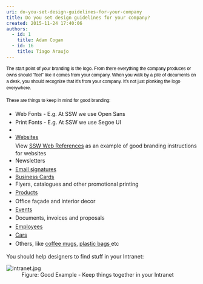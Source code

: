 ```yaml
---
uri: do-you-set-design-guidelines-for-your-company
title: Do you set design guidelines for your company?
created: 2015-11-24 17:40:06
authors:
  - id: 1
    title: Adam Cogan
  - id: 16
    title: Tiago Araujo
---
```





<span class='intro'> <p><span style="color&#58;#000000;font-family&#58;verdana, sans-serif;font-size&#58;12px;line-height&#58;17px;">The start point of your branding is the logo. From there&#160;everything the company produces or owns&#160;should &quot;feel&quot; like it comes from your company. When you walk by a pile of documents on a desk, you should recognize that it's from your company. It's not just plonking the logo everywhere.​ &#160;</span></p><p><span style="color&#58;#000000;font-family&#58;verdana, sans-serif;font-size&#58;12px;line-height&#58;17px;"><span style="line-height&#58;20.8px;">These are t</span><span style="line-height&#58;1.6;">hings to keep in mind for good&#160;branding&#58;</span></span></p> </span>

<ul><li>
      <span style="line-height&#58;1.6;">Web&#160;Fonts - E.g. At SSW we use Open Sans</span></li><li>
      <span style="line-height&#58;1.6;">Print Fonts - E.g. At SSW we use Segoe UI</span></li><li></li><li>
      <span style="line-height&#58;1.6;"><a href="/_layouts/15/FIXUPREDIRECT.ASPX?WebId=3dfc0e07-e23a-4cbb-aac2-e778b71166a2&amp;TermSetId=07da3ddf-0924-4cd2-a6d4-a4809ae20160&amp;TermId=c5134894-9789-48e6-a0e5-bb1fd1c7b7b5">Websites </a> <br>View&#160;<a href="https&#58;//www.ssw.com.au/ssw/company/Web-Reference.aspx">SSW Web References</a>&#160;as an example of good branding instructions for websites<br></span></li><li>
      <span style="line-height&#58;1.6;">Newsletters</span><br></li><li>
      <span style="line-height&#58;1.6;"><a href="/_layouts/15/FIXUPREDIRECT.ASPX?WebId=3dfc0e07-e23a-4cbb-aac2-e778b71166a2&amp;TermSetId=07da3ddf-0924-4cd2-a6d4-a4809ae20160&amp;TermId=73dea04c-b017-4c65-816e-aef8c84497be">Email signatures </a></span> <br></li><li>
      <span style="line-height&#58;20.8px;"></span> <a href="/_layouts/15/FIXUPREDIRECT.ASPX?WebId=3dfc0e07-e23a-4cbb-aac2-e778b71166a2&amp;TermSetId=07da3ddf-0924-4cd2-a6d4-a4809ae20160&amp;TermId=7d1f987a-6406-41af-b6e4-24f58772db04">Business Cards </a></li><li>
      <span style="line-height&#58;1.6;">Flyers, catalogues and other promotional printing</span><br></li><li>
      <span style="line-height&#58;1.6;"><a href="/_layouts/15/FIXUPREDIRECT.ASPX?WebId=3dfc0e07-e23a-4cbb-aac2-e778b71166a2&amp;TermSetId=07da3ddf-0924-4cd2-a6d4-a4809ae20160&amp;TermId=5fbb5101-6f5a-4d18-8073-b5e2635ab470">Products </a> </span></li><li>
      <span style="line-height&#58;1.6;">Office façade and interior decor</span><br></li><li>
      <span style="line-height&#58;1.6;"><a href="/_layouts/15/FIXUPREDIRECT.ASPX?WebId=3dfc0e07-e23a-4cbb-aac2-e778b71166a2&amp;TermSetId=07da3ddf-0924-4cd2-a6d4-a4809ae20160&amp;TermId=03b70000-333f-42ae-89ea-45e1ec0c4a76">Events </a> </span></li><li>
      <span style="line-height&#58;1.6;">Documents, invoices and proposals </span> <br></li><li>
      <span style="line-height&#58;1.6;"> <a href="/_layouts/15/FIXUPREDIRECT.ASPX?WebId=3dfc0e07-e23a-4cbb-aac2-e778b71166a2&amp;TermSetId=07da3ddf-0924-4cd2-a6d4-a4809ae20160&amp;TermId=440ca3f7-1b59-4525-bb69-1ab8c0cbb163">Employees </a></span> <br></li><li>
      <span style="line-height&#58;1.6;"> <a href="/_layouts/15/FIXUPREDIRECT.ASPX?WebId=3dfc0e07-e23a-4cbb-aac2-e778b71166a2&amp;TermSetId=07da3ddf-0924-4cd2-a6d4-a4809ae20160&amp;TermId=788ec460-c3b1-4e3c-9637-685e556fa8f9">Cars </a></span> <br></li><li>
      <span style="line-height&#58;1.6;">Others, like <a href="/_layouts/15/FIXUPREDIRECT.ASPX?WebId=3dfc0e07-e23a-4cbb-aac2-e778b71166a2&amp;TermSetId=07da3ddf-0924-4cd2-a6d4-a4809ae20160&amp;TermId=7fdb0167-952f-489c-8707-7c728a7440c1">coffee mugs</a>, <a href="/_layouts/15/FIXUPREDIRECT.ASPX?WebId=3dfc0e07-e23a-4cbb-aac2-e778b71166a2&amp;TermSetId=07da3ddf-0924-4cd2-a6d4-a4809ae20160&amp;TermId=db9f5a2a-0657-4b01-b580-e133e9056702">plastic bags </a> etc </span> <br></li></ul><p>You should help designers to find stuff&#160;in your Intranet&#58;</p><dl class="goodImage"><dt><img src="/PublishingImages/intranet.jpg" alt="intranet.jpg" /></dt><dd>Figure&#58; Good Example - Keep things together in your Intranet</dd></dl> ​


